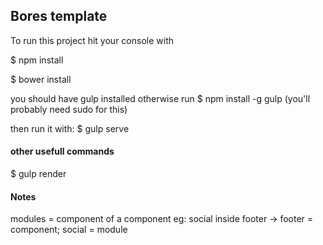 ## Bores template

To run this project hit your console with

$ npm install

$ bower install

you should have gulp installed otherwise run $ npm install -g gulp
(you'll probably need sudo for this)


then run it with: $ gulp serve

#### other usefull commands

$ gulp render

#### Notes

modules = component of a component
eg: social inside footer -> footer = component; social =  module
